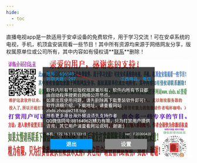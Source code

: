 ```yaml
---
hide:
  - toc
---
```


直播电视app是一款适用于安卓设备的免费软件，用于学习交流！可在安卓系统的电视，手机，机顶盒安装观看一些节目！其中所有资源均来源于网络网友分享，版权属原单位或公司所有，其中内容如有侵权请**[联系](mailto:zhoujie218@gmail.com)**删除！



![image-20240517100700641](_index.assets/image-20240517100700641.png)






